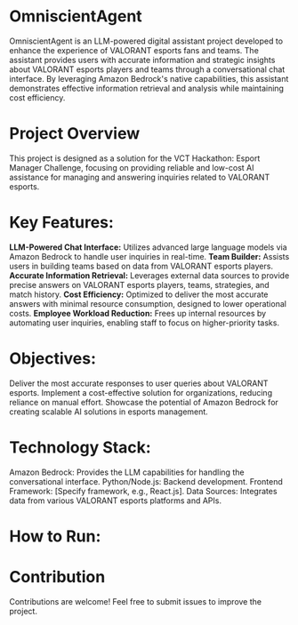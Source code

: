 # OmniscientAgent
OmniscientAgent is an LLM-powered digital assistant project developed to enhance the experience of VALORANT esports fans and teams. The assistant provides users with accurate information and strategic insights about VALORANT esports players and teams through a conversational chat interface. By leveraging Amazon Bedrock's native capabilities, this assistant demonstrates effective information retrieval and analysis while maintaining cost efficiency.

# Project Overview
This project is designed as a solution for the VCT Hackathon: Esport Manager Challenge, focusing on providing reliable and low-cost AI assistance for managing and answering inquiries related to VALORANT esports.

# Key Features:
**LLM-Powered Chat Interface:** Utilizes advanced large language models via Amazon Bedrock to handle user inquiries in real-time.
**Team Builder:** Assists users in building teams based on data from VALORANT esports players.
**Accurate Information Retrieval:** Leverages external data sources to provide precise answers on VALORANT esports players, teams, strategies, and match history.
**Cost Efficiency:** Optimized to deliver the most accurate answers with minimal resource consumption, designed to lower operational costs.
**Employee Workload Reduction:** Frees up internal resources by automating user inquiries, enabling staff to focus on higher-priority tasks.

# Objectives:
Deliver the most accurate responses to user queries about VALORANT esports.
Implement a cost-effective solution for organizations, reducing reliance on manual effort.
Showcase the potential of Amazon Bedrock for creating scalable AI solutions in esports management.

# Technology Stack:
Amazon Bedrock: Provides the LLM capabilities for handling the conversational interface.
Python/Node.js: Backend development.
Frontend Framework: [Specify framework, e.g., React.js].
Data Sources: Integrates data from various VALORANT esports platforms and APIs.

# How to Run:

# Contribution
Contributions are welcome! Feel free to submit issues to improve the project.



